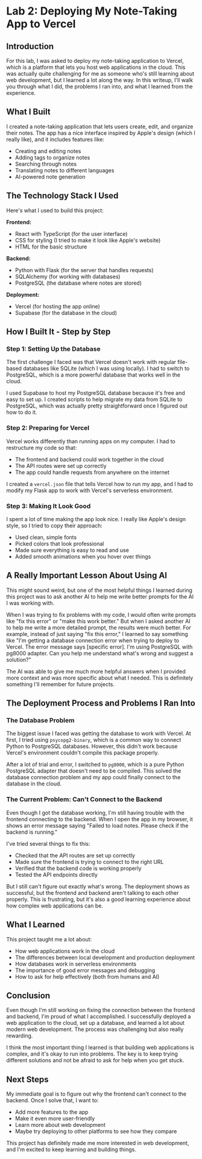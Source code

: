 # Lab 2: Deploying My Note-Taking App to Vercel

## Introduction

For this lab, I was asked to deploy my note-taking application to Vercel, which is a platform that lets you host web applications in the cloud. This was actually quite challenging for me as someone who's still learning about web development, but I learned a lot along the way. In this writeup, I'll walk you through what I did, the problems I ran into, and what I learned from the experience.

## What I Built

I created a note-taking application that lets users create, edit, and organize their notes. The app has a nice interface inspired by Apple's design (which I really like), and it includes features like:

- Creating and editing notes
- Adding tags to organize notes
- Searching through notes
- Translating notes to different languages
- AI-powered note generation

## The Technology Stack I Used

Here's what I used to build this project:

**Frontend:**
- React with TypeScript (for the user interface)
- CSS for styling (I tried to make it look like Apple's website)
- HTML for the basic structure

**Backend:**
- Python with Flask (for the server that handles requests)
- SQLAlchemy (for working with databases)
- PostgreSQL (the database where notes are stored)

**Deployment:**
- Vercel (for hosting the app online)
- Supabase (for the database in the cloud)

## How I Built It - Step by Step

### Step 1: Setting Up the Database

The first challenge I faced was that Vercel doesn't work with regular file-based databases like SQLite (which I was using locally). I had to switch to PostgreSQL, which is a more powerful database that works well in the cloud.

I used Supabase to host my PostgreSQL database because it's free and easy to set up. I created scripts to help migrate my data from SQLite to PostgreSQL, which was actually pretty straightforward once I figured out how to do it.

### Step 2: Preparing for Vercel

Vercel works differently than running apps on my computer. I had to restructure my code so that:
- The frontend and backend could work together in the cloud
- The API routes were set up correctly
- The app could handle requests from anywhere on the internet

I created a `vercel.json` file that tells Vercel how to run my app, and I had to modify my Flask app to work with Vercel's serverless environment.

### Step 3: Making It Look Good

I spent a lot of time making the app look nice. I really like Apple's design style, so I tried to copy their approach:
- Used clean, simple fonts
- Picked colors that look professional
- Made sure everything is easy to read and use
- Added smooth animations when you hover over things

## A Really Important Lesson About Using AI

This might sound weird, but one of the most helpful things I learned during this project was to ask another AI to help me write better prompts for the AI I was working with. 

When I was trying to fix problems with my code, I would often write prompts like "fix this error" or "make this work better." But when I asked another AI to help me write a more detailed prompt, the results were much better. For example, instead of just saying "fix this error," I learned to say something like "I'm getting a database connection error when trying to deploy to Vercel. The error message says [specific error]. I'm using PostgreSQL with pg8000 adapter. Can you help me understand what's wrong and suggest a solution?"

The AI was able to give me much more helpful answers when I provided more context and was more specific about what I needed. This is definitely something I'll remember for future projects.

## The Deployment Process and Problems I Ran Into

### The Database Problem

The biggest issue I faced was getting the database to work with Vercel. At first, I tried using `psycopg2-binary`, which is a common way to connect Python to PostgreSQL databases. However, this didn't work because Vercel's environment couldn't compile this package properly.

After a lot of trial and error, I switched to `pg8000`, which is a pure Python PostgreSQL adapter that doesn't need to be compiled. This solved the database connection problem and my app could finally connect to the database in the cloud.

### The Current Problem: Can't Connect to the Backend

Even though I got the database working, I'm still having trouble with the frontend connecting to the backend. When I open the app in my browser, it shows an error message saying "Failed to load notes. Please check if the backend is running."

I've tried several things to fix this:
- Checked that the API routes are set up correctly
- Made sure the frontend is trying to connect to the right URL
- Verified that the backend code is working properly
- Tested the API endpoints directly

But I still can't figure out exactly what's wrong. The deployment shows as successful, but the frontend and backend aren't talking to each other properly. This is frustrating, but it's also a good learning experience about how complex web applications can be.

## What I Learned

This project taught me a lot about:
- How web applications work in the cloud
- The differences between local development and production deployment
- How databases work in serverless environments
- The importance of good error messages and debugging
- How to ask for help effectively (both from humans and AI)

## Conclusion

Even though I'm still working on fixing the connection between the frontend and backend, I'm proud of what I accomplished. I successfully deployed a web application to the cloud, set up a database, and learned a lot about modern web development. The process was challenging but also really rewarding.

I think the most important thing I learned is that building web applications is complex, and it's okay to run into problems. The key is to keep trying different solutions and not be afraid to ask for help when you get stuck.

## Next Steps

My immediate goal is to figure out why the frontend can't connect to the backend. Once I solve that, I want to:
- Add more features to the app
- Make it even more user-friendly
- Learn more about web development
- Maybe try deploying to other platforms to see how they compare

This project has definitely made me more interested in web development, and I'm excited to keep learning and building things.